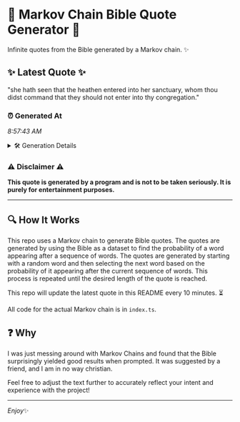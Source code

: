 # 📖 Markov Chain Bible Quote Generator 📖

Infinite quotes from the Bible generated by a Markov chain. ✨

## ✨ Latest Quote ✨
"she hath seen that the heathen entered into her sanctuary, whom thou didst command that they should not enter into thy congregation."

### ⏰ Generated At
*8:57:43 AM*

<details>
    <summary>🛠️ Generation Details</summary>
    <p>
        <strong>🌱 Seed:</strong> she<br>
        <strong>🔄 Iterations:</strong> 21<br>
        <strong>📜 Context History:</strong><br>[ she ]: hath<br>[ she, hath ]: seen<br>[ she, hath, seen ]: that<br>[ she, hath, seen, that ]: the<br>[ she, hath, seen, that, the ]: heathen<br>[ she, hath, seen, that, the, heathen ]: entered<br>[ hath, seen, that, the, heathen, entered ]: into<br>[ seen, that, the, heathen, entered, into ]: her<br>[ that, the, heathen, entered, into, her ]: sanctuary,<br>[ the, heathen, entered, into, her, sanctuary, ]: whom<br>[ heathen, entered, into, her, sanctuary,, whom ]: thou<br>[ entered, into, her, sanctuary,, whom, thou ]: didst<br>[ into, her, sanctuary,, whom, thou, didst ]: command<br>[ her, sanctuary,, whom, thou, didst, command ]: that<br>[ sanctuary,, whom, thou, didst, command, that ]: they<br>[ whom, thou, didst, command, that, they ]: should<br>[ thou, didst, command, that, they, should ]: not<br>[ didst, command, that, they, should, not ]: enter<br>[ command, that, they, should, not, enter ]: into<br>[ that, they, should, not, enter, into ]: thy<br>[ they, should, not, enter, into, thy ]: congregation.<br>
    </p>
</details>

### ⚠️ Disclaimer ⚠️
**This quote is generated by a program and is not to be taken seriously. It is purely for entertainment purposes.**

---

## 🔍 How It Works

This repo uses a Markov chain to generate Bible quotes. The quotes are generated by using the Bible as a dataset to find the probability of a word appearing after a sequence of words. The quotes are generated by starting with a random word and then selecting the next word based on the probability of it appearing after the current sequence of words. This process is repeated until the desired length of the quote is reached.

This repo will update the latest quote in this README every 10 minutes. ⏳

All code for the actual Markov chain is in `index.ts`.

## ❓ Why

I was just messing around with Markov Chains and found that the Bible surprisingly yielded good results when prompted. 
It was suggested by a friend, and I am in no way christian.

Feel free to adjust the text further to accurately reflect your intent and experience with the project!

---

*Enjoy*✨
